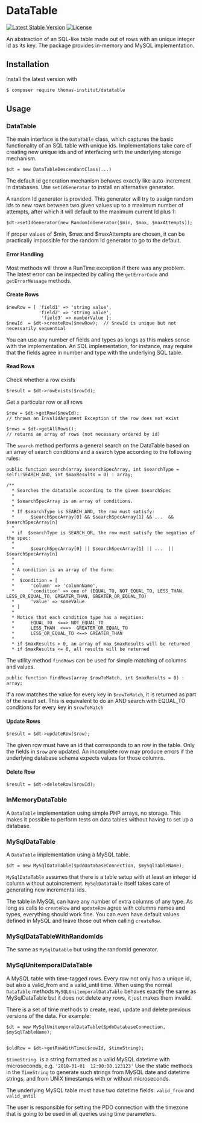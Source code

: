 # DataTable

[![Latest Stable Version](https://poser.pugx.org/rafaelnajera/datatable/v/stable)](https://packagist.org/packages/rafaelnajera/datatable)
[![License](https://poser.pugx.org/rafaelnajera/datatable/license)](https://packagist.org/packages/rafaelnajera/datatable)

An abstraction of an SQL-like table made out of rows with an unique integer id as 
its key. The package provides in-memory and MySQL implementation.


## Installation 

Install the latest version with

```bash
$ composer require thomas-institut/datatable
```

## Usage

### DataTable 
The main interface is the `DataTable` class, which captures the basic functionality
of an SQL table with unique ids. Implementations take care of creating new
unique ids and of interfacing with the underlying storage mechanism.

```
$dt = new DataTableDescendantClass(...) 
```

The default id generation mechanism behaves exactly like auto-increment in databases.
Use `setIdGenerator` to install an alternative generator.
 
A random Id generator is provided. This generator will try to assign random Ids to 
new rows between two given values up to a maximum number of attempts, after which it
will default to the maximum current Id plus 1:
```
$dt->setIdGenerator(new RandomIdGenerator($min, $max, $maxAttempts));
```
If proper values of $min, $max and $maxAttempts are chosen, it can be practically
impossible for the random Id generator to go to the default.

#### Error Handling 

Most methods will throw a RunTime exception if there was any problem. 
The latest error can be inspected by calling the `getErrorCode` and `getErrorMessage` 
methods.

#### Create Rows
```
$newRow = [ 'field1' => 'string value', 
            'field2' => 'string value', 
             'field3' => numberValue ];  
$newId  = $dt->createRow($newRow);  // $newId is unique but not necessarily sequential

```

You can use any number of fields and types as longs as this makes
sense with the implementation. An SQL implementation, for instance, 
may require that the fields agree in number and type with the underlying
SQL table. 

#### Read Rows

Check whether a row exists
``` 
$result = $dt->rowExists($rowId);
``` 

Get a particular row or all rows 
```  
$row = $dt->getRow($newId);  
// throws an InvalidArgument Exception if the row does not exist

$rows = $dt->getAllRows();  
// returns an array of rows (not necessary ordered by id)
```

The `search` method performs a general search on the DataTable based on an 
array of search conditions and a search type according to the following rules:
```
public function search(array $searchSpecArray, int $searchType = self::SEARCH_AND, int $maxResults = 0) : array;

/**
  * Searches the datatable according to the given $searchSpec
  *
  * $searchSpecArray is an array of conditions.
  *
  * If $searchType is SEARCH_AND, the row must satisfy:
  *      $searchSpecArray[0] && $searchSpecArray[1] && ...  && $searchSpecArray[n]
  *
  * if  $searchType is SEARCH_OR, the row must satisfy the negation of the spec:
  *
  *      $searchSpecArray[0] || $searchSpecArray[1] || ...  || $searchSpecArray[n]
  *
  *
  * A condition is an array of the form:
  *
  *  $condition = [
  *      'column' => 'columnName',
  *      'condition' => one of (EQUAL_TO, NOT_EQUAL_TO, LESS_THAN, LESS_OR_EQUAL_TO, GREATER_THAN, GREATER_OR_EQUAL_TO)
  *      'value' => someValue
  * ]
  *
  * Notice that each condition type has a negation:
  *      EQUAL_TO  <==> NOT_EQUAL_TO
  *      LESS_THAN  <==>  GREATER_OR_EQUAL_TO
  *      LESS_OR_EQUAL_TO <==> GREATER_THAN
  *
  * if $maxResults > 0, an array of max $maxResults will be returned
  * if $maxResults <= 0, all results will be returned
```

The utility method `findRows` can be used for simple matching of columns and values. 
```
public function findRows(array $rowToMatch, int $maxResults = 0) : array;
```
If a row matches the value for every key in `$rowToMatch`, it is returned as
part of the result set. This is equivalent to do an AND search with EQUAL_TO conditions
for every key in `$rowToMatch`  

#### Update Rows
```
$result = $dt->updateRow($row);
```
The given row must have an id that corresponds to an row in the table. Only
the fields in `$row` are updated. An incomplete row may produce errors if the 
underlying database schema expects values for those columns. 

#### Delete Row
```
$result = $dt->deleteRow($rowId);
```

### InMemoryDataTable

A `DataTable` implementation using simple PHP arrays, no storage. This makes
it possible to perform tests on data tables without having to set up
a database. 

### MySqlDataTable

A `DataTable` implementation using a MySQL table. 

```
$dt = new MySqlDataTable($pdoDatabaseConnection, $mySqlTableName);
```

`MySqlDataTable` assumes that there is a table setup with at least 
an integer id column without autoincrement. `MySqlDataTable` itself takes
care of generating new incremental ids. 

The table in MySQL can have any number of extra columns of any type. As long
as calls to `createRow` and `updateRow` agree with columns names and types, everything
should work fine. You can even have default values defined in MySQL and leave
those out when calling `createRow`.

### MySqlDataTableWithRandomIds

The same as `MySqlDatable` but using the randomId generator.


### MySqlUnitemporalDataTable

A MySQL table with time-tagged rows. Every row not only has a unique id, but
also a valid_from and a valid_until time. When using the normal `DataTable` methods
`MySQLUnitemporalDataTable` behaves exactly the same as MySqlDataTable but
it does not delete any rows, it just makes them invalid.

There is a set of time methods to create, read, update and delete
 previous versions of the data. For example:

``` 
$dt = new MySqlUnitemporalDataTable($pdoDatabaseConnection, $mySqlTableName);


$oldRow = $dt->getRowWithTime($rowId, $timeString);
```
`$timeString ` is a string formatted as a valid MySQL datetime with microseconds, 
e.g. `'2018-01-01  12:00:00.123123'` Use the static methods in the `TimeString`
to generate such strings from MySQL date and datetime strings, and from UNIX
timestamps with or without microseconds.  

The underlying MySQL table must have two datetime fields: `valid_from` and 
`valid_until`

The user is responsible for setting the PDO connection with the timezone
that is going to be used in all queries using time parameters. 



